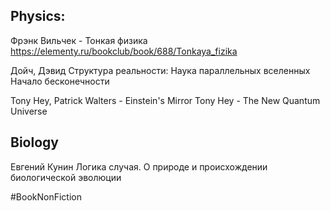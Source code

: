 
## Physics:

Фрэнк Вильчек - Тонкая физика
https://elementy.ru/bookclub/book/688/Tonkaya_fizika

Дойч, Дэвид
Структура реальности: Наука параллельных вселенных
Начало бесконечности

Tony Hey, Patrick Walters - Einstein's Mirror
Tony Hey - The New Quantum Universe

## Biology

Евгений Кунин
Логика случая. О природе и происхождении биологической эволюции



#BookNonFiction



